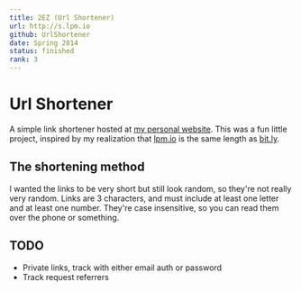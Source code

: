 ```yaml
---
title: 2EZ (Url Shortener)
url: http://s.lpm.io
github: UrlShortener
date: Spring 2014
status: finished
rank: 3
---
```

Url Shortener
=============
A simple link shortener hosted at [my personal website](http://s.lpm.io). This was a fun little project, inspired by my realization that [lpm.io](http://lpm.io) is the same length as [bit.ly](http://bit.ly).

The shortening method
---------------------
I wanted the links to be very short but still look random, so they're not really very random. Links are 3 characters, and must include at least one letter and at least one number. They're case insensitive, so you can read them over the phone or something.

TODO
----
- Private links, track with either email auth or password
- Track request referrers